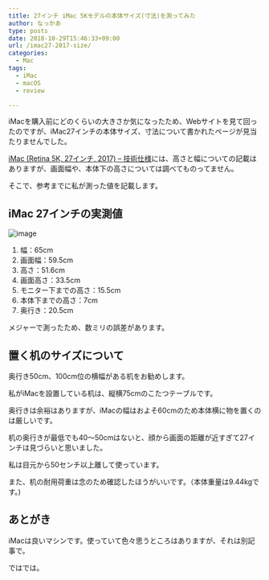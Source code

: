 ```yaml
---
title: 27インチ iMac 5Kモデルの本体サイズ(寸法)を測ってみた
author: なっかあ
type: posts
date: 2018-10-29T15:46:33+09:00
url: /imac27-2017-size/
categories:
  - Mac
tags:
  - iMac
  - macOS
  - review

---
```


iMacを購入前にどのくらいの大きさか気になったため、Webサイトを見て回ったのですが、iMac27インチの本体サイズ、寸法について書かれたページが見当たりませんでした。
  
[iMac (Retina 5K, 27インチ, 2017) &#8211; 技術仕様](https://support.apple.com/kb/SP760?viewlocale=ja_JP&locale=tr_TR)には、高さと幅についての記載はありますが、画面幅や、本体下の高さについては調べてものってません。
  
そこで、参考までに私が測った値を記載します。

## iMac 27インチの実測値

![image](/img/wp/imac-size.jpg)

1. 幅：65cm
2. 画面幅：59.5cm
3. 高さ：51.6cm
4. 画面高さ：33.5cm
5. モニター下までの高さ：15.5cm
6. 本体下までの高さ：7cm
7. 奥行き：20.5cm

メジャーで測ったため、数ミリの誤差があります。

## 置く机のサイズについて

奥行き50cm、100cm位の横幅がある机をお勧めします。
  
私がiMacを設置している机は、縦横75cmのこたつテーブルです。
  
奥行きは余裕はありますが、iMacの幅はおよそ60cmのため本体横に物を置くのは厳しいです。
  
机の奥行きが最低でも40〜50cmはないと、顔から画面の距離が近すぎて27インチは見づらいと思いました。
  
私は目元から50センチ以上離して使っています。  

また、机の耐用荷重は念のため確認したほうがいいです。（本体重量は9.44kgです。)

## あとがき

iMacは良いマシンです。使っていて色々思うところはありますが、それは別記事で。

ではでは。
